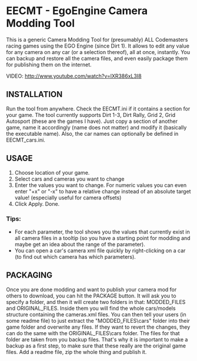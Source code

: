 # EECMT - EgoEngine Camera Modding Tool

This is a generic Camera Modding Tool for (presumably) ALL Codemasters racing games using the EGO Engine (since Dirt 1).
It allows to edit any value for any camera on any car (or a selection thereof), all at once, instantly.
You can backup and restore all the camera files, and even easily package them for publishing them on the internet.

VIDEO: http://www.youtube.com/watch?v=lXR386xL3I8

## INSTALLATION
Run the tool from anywhere. Check the EECMT.ini if it contains a section for your game. 
The tool currently supports Dirt 1-3, Dirt Rally, Grid 2, Grid Autosport (these are the games I have).
Just copy a section of another game, name it accordingly (name does not matter) and modify it (basically the executable name).
Also, the car names can optionally be defined in EECMT_cars.ini. 

## USAGE
1. Choose location of your game. 
2. Select cars and cameras you want to change
3. Enter the values you want to change. For numeric values you can even enter "+x" or "-x" to 
   have a relative change instead of an absolute target value! (especially useful for camera offsets)
4. Click Apply. Done.

### Tips:
- For each parameter, the tool shows you the values that currently exist in all camera files in a tooltip
  (so you have a starting point for modding and maybe get an idea about the range of the parameter).
- You can open a car's camera xml file quickly by right-clicking on a car 
  (to find out which camera has which parameters).

## PACKAGING
Once you are done modding and want to publish your camera mod for others to download, 
you can hit the PACKAGE button. It will ask you to specify a folder, and then it will create 
two folders in that: MODDED_FILES and ORIGINAL_FILES. Inside them you will find the 
whole cars/models structure containing the cameras.xml files. You can then tell your users 
(in some readme file) to just extract the "MODDED_FILES\cars" folder into their game folder 
and overwrite any files. If they want to revert the changes, they can do the same with the 
ORIGINAL_FILES\cars folder. The files for that folder are taken from you backup files.
That's why it is important to make a backup as a first step, to make sure that these 
really are the original game files.
Add a readme file, zip the whole thing and publish it. 
